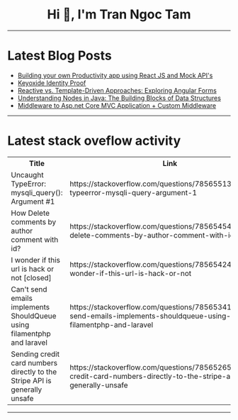 <h1 align="center">Hi 👋, I'm Tran Ngoc Tam</h1>

---

# Latest Blog Posts 
<!-- BLOG-POST-LIST:START -->
- [Building your own Productivity app using React JS and Mock API&#39;s](https://dev.to/prankurpandeyy/building-your-own-productivity-app-using-react-js-and-mock-apis-3hd2)
- [Keyoxide Identity Proof](https://dev.to/zelnickb/keyoxide-identity-proof-22b0)
- [Reactive vs. Template-Driven Approaches: Exploring Angular Forms](https://dev.to/bytebantz/reactive-vs-template-driven-approaches-exploring-angular-forms-e2f)
- [Understanding Nodes in Java: The Building Blocks of Data Structures](https://dev.to/fullstackjava/understanding-nodes-in-java-the-building-blocks-of-data-structures-5di3)
- [Middleware to Asp.net Core MVC Application + Custom Middleware](https://dev.to/harshchandwani/middleware-to-aspnet-core-mvc-application-custom-middleware-4k4h)
<!-- BLOG-POST-LIST:END -->

---

# Latest stack oveflow activity
<table>
  <tr><th>Title</th><th>Link</th></tr>
  <!-- STACKOVERFLOW:START --><tr><td>Uncaught TypeError: mysqli_query&lpar;&rpar;: Argument #1</td><td>https://stackoverflow.com/questions/78565513/uncaught-typeerror-mysqli-query-argument-1</td></tr><tr><td>How Delete comments by author comment with id?</td><td>https://stackoverflow.com/questions/78565454/how-delete-comments-by-author-comment-with-id</td></tr><tr><td>I wonder if this url is hack or not [closed]</td><td>https://stackoverflow.com/questions/78565424/i-wonder-if-this-url-is-hack-or-not</td></tr><tr><td>Can&#39;t send emails implements ShouldQueue using filamentphp and laravel</td><td>https://stackoverflow.com/questions/78565341/cant-send-emails-implements-shouldqueue-using-filamentphp-and-laravel</td></tr><tr><td>Sending credit card numbers directly to the Stripe API is generally unsafe</td><td>https://stackoverflow.com/questions/78565265/sending-credit-card-numbers-directly-to-the-stripe-api-is-generally-unsafe</td></tr><!-- STACKOVERFLOW:END -->
</table>

---


